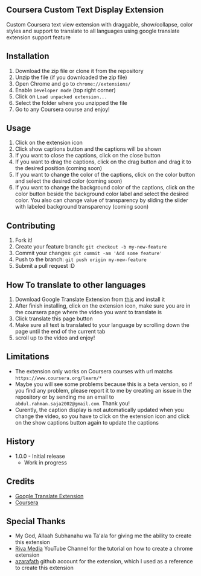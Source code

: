 ## Coursera Custom Text Display Extension
Custom Coursera text view extension with draggable, show/collapse, color styles and support to translate to all languages using google translate extension support feature

## Installation
<!-- How to load unpacked extension -->
1. Download the zip file or clone it from the repository
2. Unzip the file (if you downloaded the zip file)
3. Open Chrome and go to `chrome://extensions/`
4. Enable `Developer mode` (top right corner)
5. Click on `Load unpacked extension...`
6. Select the folder where you unzipped the file
7. Go to any Coursera course and enjoy!

## Usage
<!-- How to use the extension -->
1. Click on the extension icon
2. Click show captions button and the captions will be shown
3. If you want to close the captions, click on the close button
4. If you want to drag the captions, click on the drag button and drag it to the desired position (coming soon)
5. If you want to change the color of the captions, click on the color button and select the desired color (coming soon)
6. If you want to change the background color of the captions, click on the color button beside the background color label and select the desired color. You also can change value of transparency by sliding the slider with labeled background transparency (coming soon)

## Contributing
<!-- How to contribute to the project -->
1. Fork it!
2. Create your feature branch: `git checkout -b my-new-feature`
3. Commit your changes: `git commit -am 'Add some feature'`
4. Push to the branch: `git push origin my-new-feature`
5. Submit a pull request :D

## How To translate to other languages
<!-- How to translate to other languages -->
1. Download Google Translate Extension from [this](https://chrome.google.com/webstore/detail/google-translate/aapbdbdomjkkjkaonfhkkikfgjllcleb?hl=en) and install it
2. After finish installing, click on the extension icon, make sure you are in the coursera page where the video you want to translate is
3. Click translate this page button
3. Make sure all text is translated to your language by scrolling down the page until the end of the current tab
4. scroll up to the video and enjoy!

## Limitations
<!-- Limitations -->
- The extension only works on Coursera courses with url matchs `https://www.coursera.org/learn/*`
- Maybe you will see some problems because this is a beta version, so if you find any problem, please report it to me by creating an issue in the repository or by sending me an email to `abdul.rahman.saja2002@gmail.com`. Thank you!
- Curently, the caption display is not automatically updated when you change the video, so you have to click on the extension icon and click on the show captions button again to update the captions

## History
<!-- History -->
- 1.0.0 - Initial release
    - Work in progress

## Credits
<!-- Credits -->
- [Google Translate Extension](https://chrome.google.com/webstore/detail/google-translate/aapbdbdomjkkjkaonfhkkikfgjllcleb?hl=en)
- [Coursera](https://www.coursera.org/)

## Special Thanks
<!-- Special Thanks -->
- My God, Allaah Subhanahu wa Ta'ala for giving me the ability to create this extension
- [Riva Media](https://www.youtube.com/@riffamedia) YouTube Channel for the tutorial on how to create a chrome extension
- [azarafath](https://github.com/azarafath) github account for the extension, which I used as a reference to create this extension
